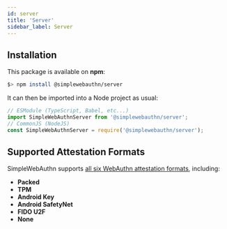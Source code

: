 ```yaml
---
id: server
title: 'Server'
sidebar_label: Server
---
```


## Installation

This package is available on **npm**:

```bash
$> npm install @simplewebauthn/server
```

It can then be imported into a Node project as usual:

```js
// ESModule (TypeScript, Babel, etc...)
import SimpleWebAuthnServer from '@simplewebauthn/server';
// CommonJS (NodeJS)
const SimpleWebAuthnServer = require('@simplewebauthn/server');
```

## Supported Attestation Formats

SimpleWebAuthn supports [all six WebAuthn attestation formats](https://w3c.github.io/webauthn/#sctn-defined-attestation-formats), including:

- **Packed**
- **TPM**
- **Android Key**
- **Android SafetyNet**
- **FIDO U2F**
- **None**
